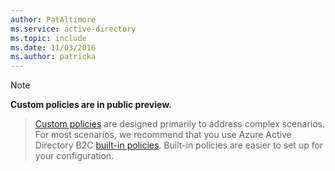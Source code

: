 ```yaml
---
author: PatAltimore
ms.service: active-directory 
ms.topic: include
ms.date: 11/03/2016
ms.author: patricka
---
```

> [!NOTE]
> **Custom policies are in public preview.**

> [Custom policies](..\articles\active-directory-b2c\active-directory-b2c-get-started-custom.md) are designed primarily to address complex scenarios. For most scenarios, we recommend that you use Azure Active Directory B2C [built-in policies](..\articles\active-directory-b2c\active-directory-b2c-reference-policies.md). Built-in policies are easier to set up for your configuration.

